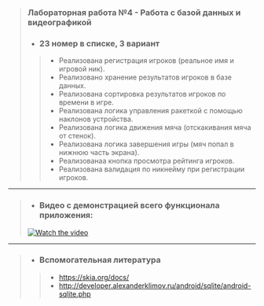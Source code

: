 >### Лабораторная работа №4 - Работа с базой данных и видеографикой
>- ### **23 номер в списке, 3 вариант**
>>- Реализована регистрация игроков (реальное имя и игровой ник).
>>- Реализовано хранение результатов игроков в базе данных.
>>- Реализована сортировка результатов игроков по времени в игре.
>>- Реализована логика управления ракеткой с помощью наклонов устройства.
>>- Реализована логика движения мяча (отскакивания мяча от стенок).
>>- Реализована логика завершения игры (мяч попал в нижнюю часть экрана).
>>- Реализованаа кнопка просмотра рейтинга игроков.
>>- Реализована валидация по никнейму при регистрации игроков.
---
>- ### Видео с демонстрацией всего функционала приложения:
>[![Watch the video](https://i.imgur.com/vKb2F1B.png)](https://www.youtube.com/watch?v=JhVfL9FilFU)
---
>- ### Вспомогательная литература
>>- https://skia.org/docs/
>>- http://developer.alexanderklimov.ru/android/sqlite/android-sqlite.php